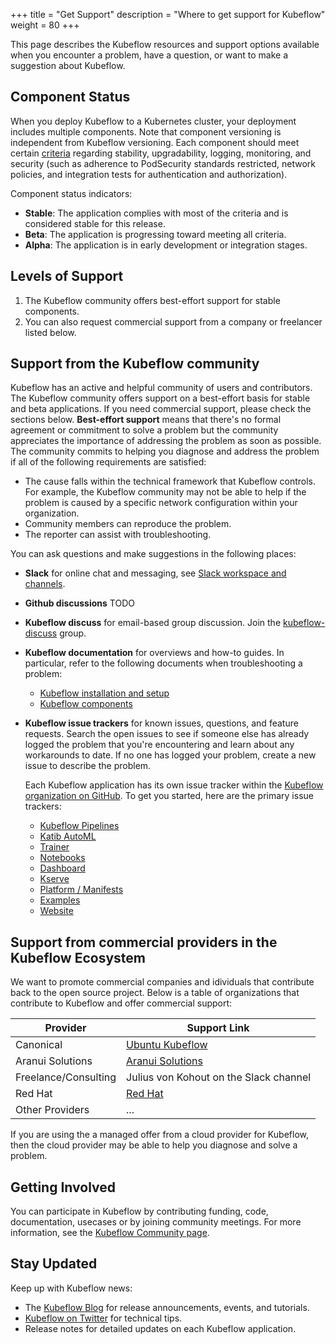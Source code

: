 +++
title = "Get Support"
description = "Where to get support for Kubeflow"
weight = 80
+++

This page describes the Kubeflow resources and support options available when you encounter a problem, have a question, or want to make a suggestion about Kubeflow.

<a id="application-status"></a>
## Component Status

When you deploy Kubeflow to a Kubernetes cluster, your deployment includes multiple components. Note that component versioning is independent from Kubeflow versioning. Each component should meet certain [criteria](https://github.com/kubeflow/community/blob/master/guidelines/application_requirements.md) regarding stability, upgradability, logging, monitoring, and security (such as adherence to PodSecurity standards restricted, network policies, and integration tests for authentication and authorization).

Component status indicators:
* **Stable**: The application complies with most of the criteria and is considered stable for this release.
* **Beta**: The application is progressing toward meeting all criteria.
* **Alpha**: The application is in early development or integration stages.

<a id="levels-of-support"></a>
## Levels of Support

1. The Kubeflow community offers best-effort support for stable components.
2. You can also request commercial support from a company or freelancer listed below.

<a id="community-support"></a>
## Support from the Kubeflow community

Kubeflow has an active and helpful community of users and contributors. 
The Kubeflow community offers support on a best-effort basis for stable and beta
applications. If you need commercial support, please check the sections below.
**Best-effort support** means that there's no formal agreement or
commitment to solve a problem but the community appreciates the
importance of addressing the problem as soon as possible. The community commits
to helping you diagnose and address the problem if all of the following requirements are satisfied:

* The cause falls within the technical framework that Kubeflow controls. For
  example, the Kubeflow community may not be able to help if the problem is 
  caused by a specific network configuration within your organization.
* Community members can reproduce the problem.
* The reporter can assist with troubleshooting.

You can ask questions and make suggestions in the following places:

* **Slack** for online chat and messaging, see [Slack workspace and channels](/docs/about/community/#kubeflow-slack-channels).
* **Github discussions** TODO
* **Kubeflow discuss** for email-based group discussion. Join the
  [kubeflow-discuss](/docs/about/community/#kubeflow-mailing-list)
  group.
* **Kubeflow documentation** for overviews and how-to guides. In particular,
  refer to the following documents when troubleshooting a problem:

  * [Kubeflow installation and setup](/docs/started/installing-kubeflow/)
  * [Kubeflow components](/docs/components/)

* **Kubeflow issue trackers** for known issues, questions, and feature requests.
  Search the open issues to see if someone else has already logged the problem 
  that you're encountering and learn about any workarounds to date. If no one
  has logged your problem, create a new issue to describe the problem.

    Each Kubeflow application has its own issue tracker within the [Kubeflow
    organization on GitHub](https://github.com/kubeflow). To get you started,
    here are the primary issue trackers:

  * [Kubeflow Pipelines](https://github.com/kubeflow/pipelines/issues)
  * [Katib AutoML](https://github.com/kubeflow/katib/issues)
  * [Trainer](https://github.com/kubeflow/training-operator/issues)
  * [Notebooks](https://github.com/kubeflow/notebooks/issues)
  * [Dashboard](https://github.com/kubeflow/dashboard/issues)
  * [Kserve](https://github.com/kserve/kserve/issues)
  * [Platform / Manifests](https://github.com/kubeflow/manifests/issues)
  * [Examples](https://github.com/kubeflow/examples/issues)
  * [Website](https://github.com/kubeflow/website/issues)

<a id="provider-support"></a>
## Support from commercial providers in the Kubeflow Ecosystem

We want to promote commercial companies and idividuals that contribute back to the open source project.
Below is a table of organizations that contribute to Kubeflow and offer commercial support:

| Provider               | Support Link                                                   |
|------------------------|----------------------------------------------------------------|
| Canonical              | [Ubuntu Kubeflow](https://ubuntu.com/kubeflow#get-in-touch)    |
| Aranui Solutions       | [Aranui Solutions](https://...)                                |
| Freelance/Consulting   | Julius von Kohout on the Slack channel                         |
| Red Hat                | [Red Hat](https://...)                                         |
| Other Providers        | ...                                                            |

<a id="cloud-support"></a>
If you are using the a managed offer from a cloud provider for Kubeflow, then the cloud
provider may be able to help you diagnose and solve a problem.

## Getting Involved

You can participate in Kubeflow by contributing funding, code, documentation, usecases or by joining community meetings. For more information, see the [Kubeflow Community page](/docs/about/community/).

## Stay Updated

Keep up with Kubeflow news:
* The [Kubeflow Blog](https://blog.kubeflow.org/) for release announcements, events, and tutorials.
* [Kubeflow on Twitter](https://twitter.com/kubeflow) for technical tips.
* Release notes for detailed updates on each Kubeflow application.  
